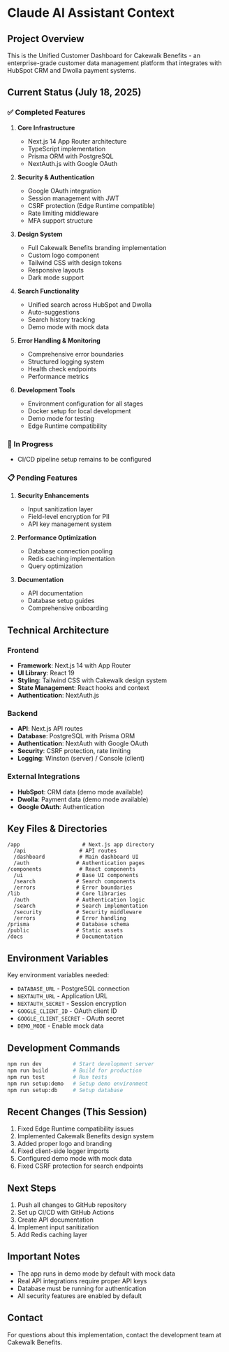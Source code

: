 # Claude AI Assistant Context

## Project Overview
This is the Unified Customer Dashboard for Cakewalk Benefits - an enterprise-grade customer data management platform that integrates with HubSpot CRM and Dwolla payment systems.

## Current Status (July 18, 2025)

### ✅ Completed Features
1. **Core Infrastructure**
   - Next.js 14 App Router architecture
   - TypeScript implementation
   - Prisma ORM with PostgreSQL
   - NextAuth.js with Google OAuth

2. **Security & Authentication**
   - Google OAuth integration
   - Session management with JWT
   - CSRF protection (Edge Runtime compatible)
   - Rate limiting middleware
   - MFA support structure

3. **Design System**
   - Full Cakewalk Benefits branding implementation
   - Custom logo component
   - Tailwind CSS with design tokens
   - Responsive layouts
   - Dark mode support

4. **Search Functionality**
   - Unified search across HubSpot and Dwolla
   - Auto-suggestions
   - Search history tracking
   - Demo mode with mock data

5. **Error Handling & Monitoring**
   - Comprehensive error boundaries
   - Structured logging system
   - Health check endpoints
   - Performance metrics

6. **Development Tools**
   - Environment configuration for all stages
   - Docker setup for local development
   - Demo mode for testing
   - Edge Runtime compatibility

### 🚧 In Progress
- CI/CD pipeline setup remains to be configured

### 📋 Pending Features
1. **Security Enhancements**
   - Input sanitization layer
   - Field-level encryption for PII
   - API key management system

2. **Performance Optimization**
   - Database connection pooling
   - Redis caching implementation
   - Query optimization

3. **Documentation**
   - API documentation
   - Database setup guides
   - Comprehensive onboarding

## Technical Architecture

### Frontend
- **Framework**: Next.js 14 with App Router
- **UI Library**: React 19
- **Styling**: Tailwind CSS with Cakewalk design system
- **State Management**: React hooks and context
- **Authentication**: NextAuth.js

### Backend
- **API**: Next.js API routes
- **Database**: PostgreSQL with Prisma ORM
- **Authentication**: NextAuth with Google OAuth
- **Security**: CSRF protection, rate limiting
- **Logging**: Winston (server) / Console (client)

### External Integrations
- **HubSpot**: CRM data (demo mode available)
- **Dwolla**: Payment data (demo mode available)
- **Google OAuth**: Authentication

## Key Files & Directories

```
/app                    # Next.js app directory
  /api                 # API routes
  /dashboard           # Main dashboard UI
  /auth               # Authentication pages
/components            # React components
  /ui                 # Base UI components
  /search             # Search components
  /errors             # Error boundaries
/lib                  # Core libraries
  /auth               # Authentication logic
  /search             # Search implementation
  /security           # Security middleware
  /errors             # Error handling
/prisma               # Database schema
/public               # Static assets
/docs                 # Documentation
```

## Environment Variables
Key environment variables needed:
- `DATABASE_URL` - PostgreSQL connection
- `NEXTAUTH_URL` - Application URL
- `NEXTAUTH_SECRET` - Session encryption
- `GOOGLE_CLIENT_ID` - OAuth client ID
- `GOOGLE_CLIENT_SECRET` - OAuth secret
- `DEMO_MODE` - Enable mock data

## Development Commands
```bash
npm run dev          # Start development server
npm run build        # Build for production
npm run test         # Run tests
npm run setup:demo   # Setup demo environment
npm run setup:db     # Setup database
```

## Recent Changes (This Session)
1. Fixed Edge Runtime compatibility issues
2. Implemented Cakewalk Benefits design system
3. Added proper logo and branding
4. Fixed client-side logger imports
5. Configured demo mode with mock data
6. Fixed CSRF protection for search endpoints

## Next Steps
1. Push all changes to GitHub repository
2. Set up CI/CD with GitHub Actions
3. Create API documentation
4. Implement input sanitization
5. Add Redis caching layer

## Important Notes
- The app runs in demo mode by default with mock data
- Real API integrations require proper API keys
- Database must be running for authentication
- All security features are enabled by default

## Contact
For questions about this implementation, contact the development team at Cakewalk Benefits.